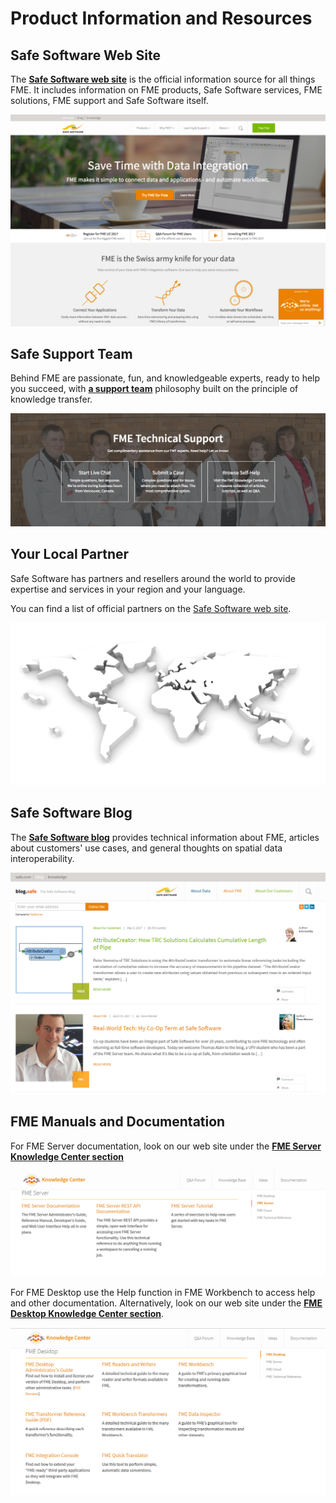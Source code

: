 # Product Information and Resources #

## Safe Software Web Site ##
The **[Safe Software web site](https://www.safe.com/ "Safe Software web site")** is the official information source for all things FME. It includes information on FME products, Safe Software services, FME solutions, FME support and Safe Software itself.

![](./Images/Img8.01.SafeWebSite.png)

## Safe Support Team ##
Behind FME are passionate, fun, and knowledgeable experts, ready to help you succeed, with **[a support team](https://support.safe.com/knowledgeSubmitCase "FME Support Team page")** philosophy built on the principle of knowledge transfer.

![](./Images/Img8.02.SafeSupportTeam.png)

## Your Local Partner ##
Safe Software has partners and resellers around the world to provide expertise and services in your region and your language.

You can find a list of official partners on the [Safe Software web site](http://www.safe.com/partners/ "FME Partners Page").

![](./Images/Img8.09.SafePartnersWorldImage.png)

## Safe Software Blog ##
The **[Safe Software blog](http://blog.safe.com/ "Safe Software Blog")** provides technical information about FME, articles about customers' use cases, and general thoughts on spatial data interoperability.

![](./Images/Img8.10.SafeBlog.png)

## FME Manuals and Documentation ##
For FME Server documentation, look on our web site under the **[FME Server Knowledge Center section](https://support.safe.com/KnowledgeDocumentation#GroupB)**

![](./Images/Img8.12.ServerSafeDocumentation.png)

For FME Desktop use the Help function in FME Workbench to access help and other documentation. Alternatively, look on our web site under the **[FME Desktop Knowledge Center section](https://support.safe.com/KnowledgeDocumentation#GroupA)**.

![](./Images/Img8.11.DesktopSafeDocumentation.png)